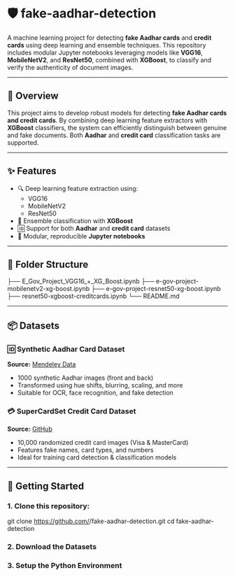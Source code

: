 # 🛡️ fake-aadhar-detection

A machine learning project for detecting **fake Aadhar cards** and **credit cards** using deep learning and ensemble techniques. This repository includes modular Jupyter notebooks leveraging models like **VGG16**, **MobileNetV2**, and **ResNet50**, combined with **XGBoost**, to classify and verify the authenticity of document images.

---

## 🧠 Overview

This project aims to develop robust models for detecting **fake Aadhar cards and credit cards**. By combining deep learning feature extractors with **XGBoost** classifiers, the system can efficiently distinguish between genuine and fake documents. Both **Aadhar** and **credit card** classification tasks are supported.

---

## ✨ Features

- 🔍 Deep learning feature extraction using:
  - VGG16
  - MobileNetV2
  - ResNet50
- 🎯 Ensemble classification with **XGBoost**
- 🆔 Support for both **Aadhar** and **credit card** datasets
- 🧪 Modular, reproducible **Jupyter notebooks**

---

## 📁 Folder Structure
├── E_Gov_Project_VGG16_+_XG_Boost.ipynb
├── e-gov-project-mobilenetv2-xg-boost.ipynb
├── e-gov-project-resnet50-xg-boost.ipynb
├── resnet50-xgboost-creditcards.ipynb
└── README.md

---

## 📦 Datasets

### 🆔 **Synthetic Aadhar Card Dataset**  
**Source:** [Mendeley Data](https://data.mendeley.com/datasets/wk6n8fhx3c/1)  
- 1000 synthetic Aadhar images (front and back)
- Transformed using hue shifts, blurring, scaling, and more
- Suitable for OCR, face recognition, and fake detection

### 💳 **SuperCardSet Credit Card Dataset**  
**Source:** [GitHub](https://github.com/OttomanZ/SuperCardSet)  
- 10,000 randomized credit card images (Visa & MasterCard)
- Features fake names, card types, and numbers
- Ideal for training card detection & classification models

---

## 🚀 Getting Started

### 1. Clone this repository:
git clone https://github.com/<your-username>/fake-aadhar-detection.git
cd fake-aadhar-detection

### 2. Download the Datasets

### 3. Setup the Python Environment
